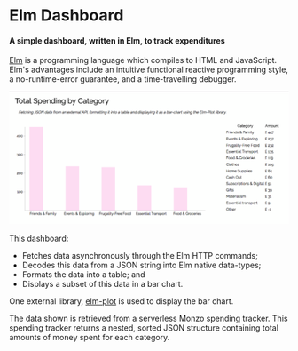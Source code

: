 # Elm Dashboard
#### A simple dashboard, written in Elm, to track expenditures

[Elm](http://elm-lang.org/) is a programming language which compiles to HTML and JavaScript. Elm's advantages include an intuitive functional reactive programming style, a no-runtime-error guarantee, and a time-travelling debugger.

![Elm Dashboard screenshot showing bar chart and tablular data](screenshot.png)

This dashboard:
* Fetches data asynchronously through the Elm HTTP commands;
* Decodes this data from a JSON string into Elm native data-types;
* Formats the data into a table; and
* Displays a subset of this data in a bar chart.

One external library, [elm-plot](https://github.com/terezka/elm-plot) is used to display the bar chart.

The data shown is retrieved from a serverless Monzo spending tracker. This spending tracker returns a nested, sorted JSON structure containing total amounts of money spent for each category.
